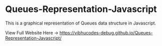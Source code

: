 # Queues-Representation-Javascript
This is a graphical representation of Queues data structure in Javascript.

View Full Website Here -> https://vibhucodes-debug.github.io/Queues-Representation-Javascript/
